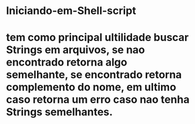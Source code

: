 # Iniciando-em-Shell-script
# tem como principal ultilidade buscar Strings em arquivos, se nao encontrado retorna algo semelhante, se encontrado retorna complemento do nome, em ultimo caso retorna um erro caso nao tenha Strings semelhantes. 
